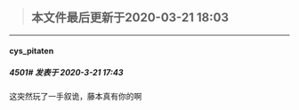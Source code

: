 > ## **本文件最后更新于2020-03-21 18:03** 



-----

####  cys_pitaten  
##### 4501#       发表于 2020-3-21 17:43




这突然玩了一手叙诡，藤本真有你的啊





                                                 